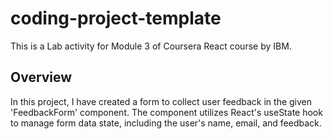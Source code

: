 # coding-project-template

This is a Lab activity for Module 3 of Coursera React course by IBM.

## Overview

In this project, I have created a form to collect user feedback in the given 'FeedbackForm' component. The component utilizes React's useState hook to manage form data state, including the user's name, email, and feedback.